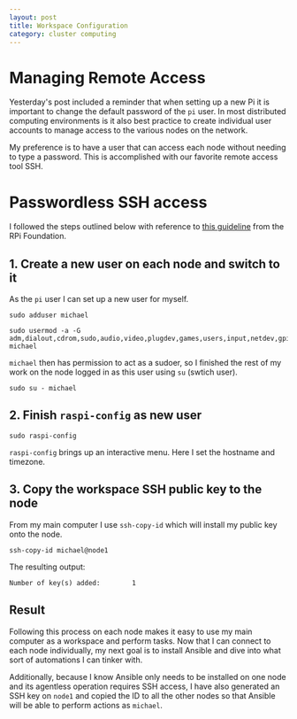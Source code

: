 ```yaml
---
layout: post
title: Workspace Configuration
category: cluster computing
---
```


# Managing Remote Access

Yesterday's post included a reminder that when setting up a new Pi it is important to change the default password of the `pi` user. In most distributed computing environments is it also best practice to create individual user accounts to manage access to the various nodes on the network.

My preference is to have a user that can access each node without needing to type a password. This is accomplished with our favorite remote access tool SSH.

# Passwordless SSH access

I followed the steps outlined below with reference to [this guideline](https://www.raspberrypi.org/documentation/remote-access/ssh/passwordless.md) from the RPi Foundation.

## 1. Create a new user on each node and switch to it

As the `pi` user I can set up a new user for myself.

```
sudo adduser michael
```

```
sudo usermod -a -G adm,dialout,cdrom,sudo,audio,video,plugdev,games,users,input,netdev,gpio,i2c,spi michael
```

`michael` then has permission to act as a sudoer, so I finished the rest of my work on the node logged in as this user using `su` (swtich user).

```
sudo su - michael
```

## 2. Finish `raspi-config` as new user

```
sudo raspi-config
```

`raspi-config` brings up an interactive menu. Here I set the hostname and timezone.

## 3. Copy the workspace SSH public key to the node

From my main computer I use `ssh-copy-id` which will install my public key onto the node.

```
ssh-copy-id michael@node1
```

The resulting output:

```
Number of key(s) added:        1
```

## Result

Following this process on each node makes it easy to use my main computer as a workspace and perform tasks. Now that I can connect to each node individually, my next goal is to install Ansible and dive into what sort of automations I can tinker with.

Additionally, because I know Ansible only needs to be installed on one node and its agentless operation requires SSH access, I have also generated an SSH key on `node1` and copied the ID to all the other nodes so that Ansible will be able to perform actions as `michael`.